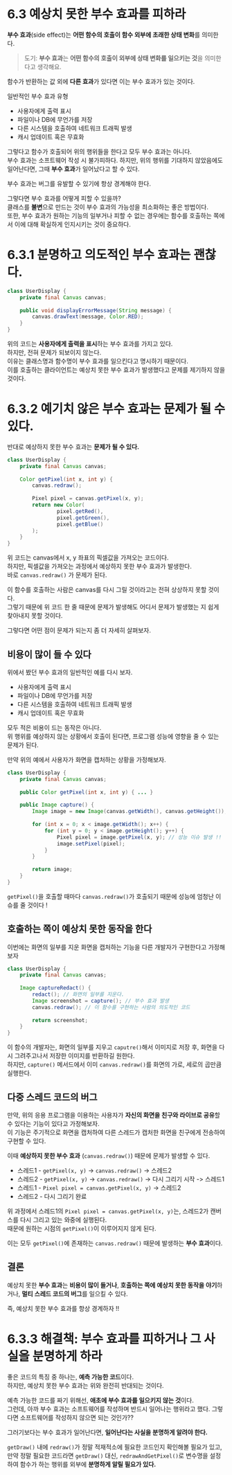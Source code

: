 # 6.3 예상치 못한 부수 효과를 피하라

**부수 효과**(side effect)는 **어떤 함수의 호출이 함수 외부에 초래한 상태 변화**를 의미한다.
> 도기: **부수 효과**는 **어떤 함수의 호출이 외부에 상태 변화를 일으키는 것**을 의미한다고 생각해요.

함수가 반환하는 값 외에 **다른 효과**가 있다면 이는 부수 효과가 있는 것이다.

일반적인 부수 효과 유형
- 사용자에게 출력 표시
- 파일이나 DB에 무언가를 저장
- 다른 시스템을 호출하여 네트워크 트래픽 발생
- 캐시 업데이트 혹은 무효화

그렇다고 함수가 호출되어 위의 행위들을 한다고 모두 부수 효과는 아니다.<br>
부수 효과는 소프트웨어 작성 시 불가피하다. 하지만, 위의 행위를 기대하지 않았음에도 일어난다면, 그때 **부수 효과**가 일어났다고 할 수 있다.

부수 효과는 버그를 유발할 수 있기에 항상 경계해야 한다.

그렇다면 부수 효과를 어떻게 피할 수 있을까?<br> 
클래스를 **불변**으로 만드는 것이 부수 효과의 가능성을 최소화하는 좋은 방법이다.<br>
또한, 부수 효과가 원하는 기능의 일부거나 피할 수 없는 경우에는 함수를 호출하는 쪽에서 이에 대해 확실하게 인지시키는 것이 중요하다.

# 6.3.1 분명하고 의도적인 부수 효과는 괜찮다.
```java
class UserDisplay {
    private final Canvas canvas;
    
    public void displayErrorMessage(String message) {
        canvas.drawText(message, Color.RED);
    }
}
```
위의 코드는 **사용자에게 출력을 표시**하는 부수 효과를 가지고 있다.<br>
하지만, 전혀 문제가 되보이지 않는다.<br>
이유는 클래스명과 함수명이 부수 효과를 일으킨다고 명시하기 때문이다.<br>
이를 호출하는 클라이언트는 예상치 못한 부수 효과가 발생했다고 문제를 제기하지 않을 것이다.

# 6.3.2 예기치 않은 부수 효과는 문제가 될 수 있다.
반대로 예상하지 못한 부수 효과는 **문제가 될 수 있다.**

```java
class UserDisplay {
    private final Canvas canvas;
    
    Color getPixel(int x, int y) {
        canvas.redraw();
        
        Pixel pixel = canvas.getPixel(x, y);
        return new Color(
                pixel.getRed(),
                pixel.getGreen(),
                pixel.getBlue()
        );
    }
}
```
위 코드는 canvas에서 x, y 좌표의 픽셀값을 가져오는 코드이다.<br>
하지만, 픽셀값을 가져오는 과정에서 예상하지 못한 부수 효과가 발생한다.<br>
바로 `canvas.redraw()` 가 문제가 된다.<br>

이 함수를 호출하는 사람은 canvas를 다시 그릴 것이라고는 전혀 상상하지 못할 것이다.<br>
그렇기 때문에 위 코드 한 줄 때문에 문제가 발생해도 어디서 문제가 발생했는 지 쉽게 찾아내지 못할 것이다.

그렇다면 어떤 점이 문제가 되는지 좀 더 자세히 살펴보자.

## 비용이 많이 들 수 있다
위에서 봤던 부수 효과의 일반적인 예를 다시 보자.

- 사용자에게 출력 표시
- 파일이나 DB에 무언가를 저장
- 다른 시스템을 호출하여 네트워크 트래픽 발생
- 캐시 업데이트 혹은 무효화

모두 적은 비용이 드는 동작은 아니다.<br>
위 행위를 예상하지 않는 상황에서 호출이 된다면, 프로그램 성능에 영향을 줄 수 있는 문제가 된다.<br>

만약 위의 예에서 사용자가 화면을 캡처하는 상황을 가정해보자.

```java
class UserDisplay {
    private final Canvas canvas;
    
    public Color getPixel(int x, int y) { ... }
    
    public Image capture() {
        Image image = new Image(canvas.getWidth(), canvas.getHeight());
        
        for (int x = 0; x < image.getWidth(); x++) {
            for (int y = 0; y < image.getHeight(); y++) {
                Pixel pixel = image.getPixel(x, y); // 성능 이슈 발생 !!
                image.setPixel(pixel);
            }
        }
        
        return image;
    }
}
```

`getPixel()`을 호출할 때마다 `canvas.redraw()`가 호출되기 때문에 성능에 엄청난 이슈를 줄 것이다 !

## 호출하는 쪽이 예상치 못한 동작을 한다

이번에는 화면의 일부를 지운 화면을 캡처하는 기능을 다른 개발자가 구현한다고 가정해보자

```java
class UserDisplay {
    private final Canvas canvas;
    
    Image captureRedact() {
        redact(); // 화면의 일부를 지운다.
        Image screenshot = capture(); // 부수 효과 발생
        canvas.redraw(); // 이 함수를 구현하는 사람의 의도적인 코드
        
        return screenshot;
    }
}
```

이 함수의 개발자는, 화면의 일부를 지우고 `caputre()`해서 이미지로 저장 후, 화면을 다시 그려주고나서 저장한 이미지를 반환하길 원한다.<br>
하지만, `capture()` 메서드에서 이미 `canvas.redraw()`를 화면의 가로, 세로의 곱만큼 실행한다.

## 다중 스레드 코드의 버그
만약, 위의 응용 프로그램을 이용하는 사용자가 **자신의 화면을 친구와 라이브로 공유**할 수 있다는 기능이 있다고 가정해보자.<br>
이 기능은 주기적으로 화면을 캡처하여 다른 스레드가 캡처한 화면을 친구에게 전송하여 구현할 수 있다.

이때 **예상하지 못한 부수 효과** (`canvas.redraw()`) 때문에 문제가 발생할 수 있다.

- 스레드1 - `getPixel(x, y)` -> `canvas.redraw()` -> 스레드2
- 스레드2 - `getPixel(x, y)` -> `canvas.redraw()` -> 다시 그리기 시작 -> 스레드1
- 스레드1 - `Pixel pixel = canvas.getPixel(x, y)` -> 스레드2
- 스레드2 - 다시 그리기 완료

위 과정에서 스레드1의 `Pixel pixel = canvas.getPixel(x, y)`는, 스레드2가 캔버스를 다시 그리고 있는 와중에 실행된다.<br>
때문에 원하는 시점의 `getPixel()`이 이루어지지 않게 된다.

이는 모두 `getPixel()`에 존재하는 `canvas.redraw()` 때문에 발생하는 **부수 효과**이다.

## 결론
예상치 못한 **부수 효과**는 **비용이 많이 들거나**, **호출하는 쪽에 예상치 못한 동작을 야기**하거나, **멀티 스레드 코드의 버그**를 일으킬 수 있다.

즉, 예상치 못한 부수 효과를 항상 경계하자 !!

# 6.3.3 해결책: 부수 효과를 피하거나 그 사실을 분명하게 하라

좋은 코드의 특징 중 하나는, **예측 가능한 코드**이다.<br>
하지만, 예상치 못한 부수 효과는 위와 완전히 반대되는 것이다.

예측 가능한 코드를 짜기 위해선, **애초에 부수 효과를 일으키지 않는 것**이다.<br>
그런데, 아까 부수 효과는 소프트웨어를 작성하며 반드시 일어나는 행위라고 했다. 그렇다면 소프트웨어를 작성하지 않으면 되는 것인가??

그러기보다는 부수 효과가 일어난다면, **일어난다는 사실을 분명하게 알려야 한다.**

`getDraw()` 내에 `redraw()`가 정말 적재적소에 필요한 코드인지 확인해볼 필요가 있고, 만약 정말 필요한 코드라면 `getDraw()` 대신, `redrawAndGetPixel()`로 변수명을 설정하여 함수가 하는 행위를 외부에 **분명하게 알릴 필요가 있다.**
